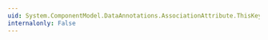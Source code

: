 ```yaml
---
uid: System.ComponentModel.DataAnnotations.AssociationAttribute.ThisKey
internalonly: False
---
```

